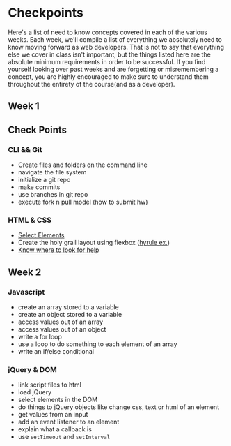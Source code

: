 # Checkpoints

Here's a list of need to know concepts covered in each of the various weeks. Each week, we'll compile a list of everything we absolutely need to know moving forward as web developers. That is not to say that everything else we cover in class isn't important, but the things listed here are the absolute minimum requirements in order to be successful. If you find yourself looking over past weeks and are forgetting or misremembering a concept, you are highly encouraged to make sure to understand them throughout the entirety of the course(and as a developer).

## Week 1

## Check Points

### CLI && Git

- Create files and folders on the command line
- navigate the file system
- initialize a git repo
- make commits
- use branches in git repo
- execute fork n pull model (how to submit hw)

### HTML & CSS

- [Select Elements](https://github.com/ga-wdi-lessons/css-review#selectors)
- Create the holy grail layout using flexbox ([hyrule ex.](https://github.com/ga-wdi-exercises/hyrule_potion_shop))
- [Know where to look for help](https://github.com/ga-wdi-lessons/css-review#further-reading)

## Week 2

### Javascript

- create an array stored to a variable
- create an object stored to a variable
- access values out of an array
- access values out of an object
- write a for loop
- use a loop to do something to each element of an array
- write an if/else conditional

### jQuery & DOM

- link script files to html
- load jQuery
- select elements in the DOM
- do things to jQuery objects like change css, text or html of an element
- get values from an input
- add an event listener to an element
- explain what a callback is
- use `setTimeout` and `setInterval`

